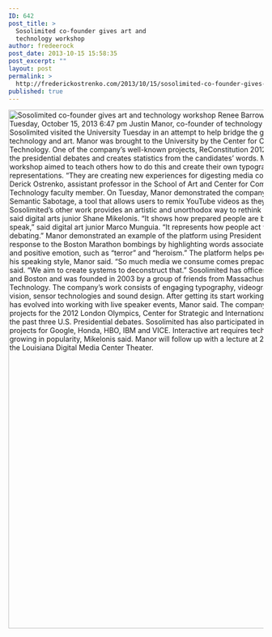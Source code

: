 ```yaml
---
ID: 642
post_title: >
  Sosolimited co-founder gives art and
  technology workshop
author: fredeerock
post_date: 2013-10-15 15:58:35
post_excerpt: ""
layout: post
permalink: >
  http://frederickostrenko.com/2013/10/15/sosolimited-co-founder-gives-art-and-technology-workshop/
published: true
---
```

<a href="http://frederickostrenko.com/wp/wp-content/uploads/2013/11/Sosolimited-co-founder-gives-art-and-technology-workshop-lsureveille.com-News.png"><img class="alignnone size-large wp-image-643" alt=" Sosolimited co-founder gives art and technology workshop Renee Barrow | Posted: Tuesday, October 15, 2013 6:47 pm Justin Manor, co-founder of technology and art studio Sosolimited visited the University Tuesday in an attempt to help bridge the gap between technology and art.  Manor was brought to the University by the Center for Computation and Technology. One of the company’s well-known projects, ReConstitution 2012, breaks down the presidential debates and creates statistics from the candidates’ words. Manor’s workshop aimed to teach others how to do this and create their own typographic representations.  “They are creating new experiences for digesting media content,” said Derick Ostrenko, assistant professor in the School of Art and Center for Computation and Technology faculty member.  On Tuesday, Manor demonstrated the company’s new platform, Semantic Sabotage, a tool that allows users to remix YouTube videos as they please.  Sosolimited’s other work provides an artistic and unorthodox way to rethink public speaking, said digital arts junior Shane Mikelonis. “It shows how prepared people are before they speak,” said digital art junior Marco Munguia. “It represents how people act when they are debating.” Manor demonstrated an example of the platform using President Barack Obama’s response to the Boston Marathon bombings by highlighting words associated with negative and positive emotion, such as “terror” and “heroism.”  The platform helps people understand his speaking style, Manor said.  “So much media we consume comes prepackaged,” Manor said. “We aim to create systems to deconstruct that.” Sosolimited has offices in San Diego and Boston and was founded in 2003 by a group of friends from Massachusetts Institute of Technology. The company’s work consists of engaging typography, videography, computer vision, sensor technologies and sound design.  After getting its start working in nightclubs, it has evolved into working with live speaker events, Manor said.  The company contributed to projects for the 2012 London Olympics, Center for Strategic and International Studies and the past three U.S. Presidential debates. Sosolimited has also participated in interactive projects for Google, Honda, HBO, IBM and VICE.  Interactive art requires technology that is growing in popularity, Mikelonis said. Manor will follow up with a lecture at 2 p.m. today in the Louisiana Digital Media Center Theater." src="http://frederickostrenko.com/wp/wp-content/uploads/2013/11/Sosolimited-co-founder-gives-art-and-technology-workshop-lsureveille.com-News-619x1024.png" width="619" height="1024" /></a>